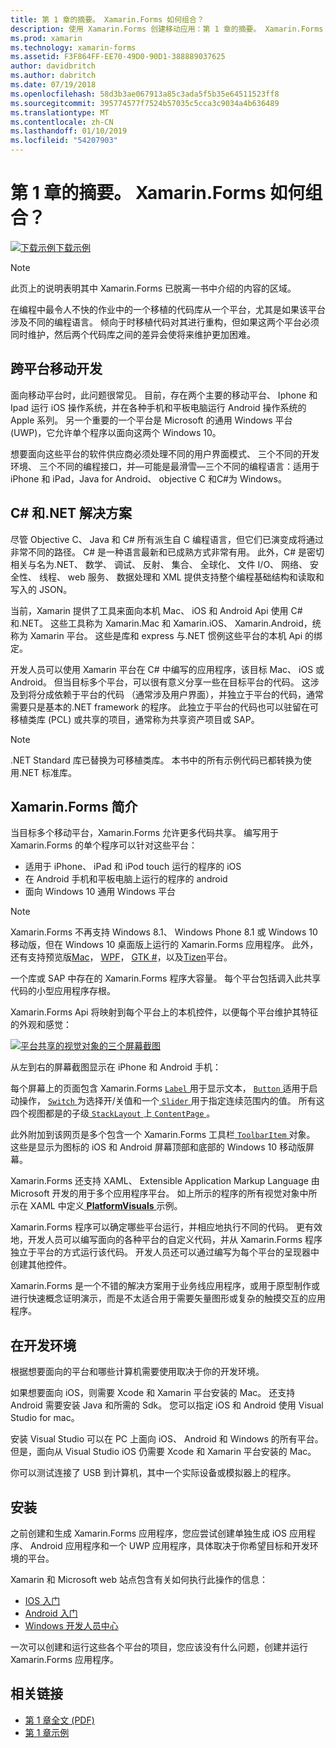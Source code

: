 ```yaml
---
title: 第 1 章的摘要。 Xamarin.Forms 如何组合？
description: 使用 Xamarin.Forms 创建移动应用：第 1 章的摘要。 Xamarin.Forms 如何组合？
ms.prod: xamarin
ms.technology: xamarin-forms
ms.assetid: F3F864FF-EE70-49D0-90D1-388889037625
author: davidbritch
ms.author: dabritch
ms.date: 07/19/2018
ms.openlocfilehash: 58d3b3ae067913a85c3ada5f5b35e64511523ff8
ms.sourcegitcommit: 395774577f7524b57035c5cca3c9034a4b636489
ms.translationtype: MT
ms.contentlocale: zh-CN
ms.lasthandoff: 01/10/2019
ms.locfileid: "54207903"
---
```

# <a name="summary-of-chapter-1-how-does-xamarinforms-fit-in"></a>第 1 章的摘要。 Xamarin.Forms 如何组合？

[![下载示例](~/media/shared/download.png)下载示例](https://github.com/xamarin/xamarin-forms-book-samples/tree/master/Chapter01)

> [!NOTE]
> 此页上的说明表明其中 Xamarin.Forms 已脱离一书中介绍的内容的区域。

在编程中最令人不快的作业中的一个移植的代码库从一个平台，尤其是如果该平台涉及不同的编程语言。 倾向于时移植代码对其进行重构，但如果这两个平台必须同时维护，然后两个代码库之间的差异会使将来维护更加困难。

## <a name="cross-platform-mobile-development"></a>跨平台移动开发

面向移动平台时，此问题很常见。 目前，存在两个主要的移动平台、 Iphone 和 Ipad 运行 iOS 操作系统，并在各种手机和平板电脑运行 Android 操作系统的 Apple 系列。 另一个重要的一个平台是 Microsoft 的通用 Windows 平台 (UWP)，它允许单个程序以面向这两个 Windows 10。

想要面向这些平台的软件供应商必须处理不同的用户界面模式、 三个不同的开发环境、 三个不同的编程接口，并&mdash;可能是最滑雪&mdash;三个不同的编程语言：适用于 iPhone 和 iPad，Java for Android、 objective C 和C#为 Windows。

## <a name="the-c-and-net-solution"></a>C# 和.NET 解决方案

尽管 Objective C、 Java 和 C# 所有派生自 C 编程语言，但它们已演变成将通过非常不同的路径。 C# 是一种语言最新和已成熟方式非常有用。 此外，C# 是密切相关与名为.NET、 数学、 调试、 反射、 集合、 全球化、 文件 I/O、 网络、 安全性、 线程、 web 服务、 数据处理和 XML 提供支持整个编程基础结构和读取和写入的 JSON。

当前，Xamarin 提供了工具来面向本机 Mac、 iOS 和 Android Api 使用 C# 和.NET。 这些工具称为 Xamarin.Mac 和 Xamarin.iOS、 Xamarin.Android，统称为 Xamarin 平台。 这些是库和 express 与.NET 惯例这些平台的本机 Api 的绑定。

开发人员可以使用 Xamarin 平台在 C# 中编写的应用程序，该目标 Mac、 iOS 或 Android。 但当目标多个平台，可以很有意义分享一些在目标平台的代码。 这涉及到将分成依赖于平台的代码 （通常涉及用户界面），并独立于平台的代码，通常需要只是基本的.NET framework 的程序。 此独立于平台的代码也可以驻留在可移植类库 (PCL) 或共享的项目，通常称为共享资产项目或 SAP。

> [!NOTE]
> .NET Standard 库已替换为可移植类库。 本书中的所有示例代码已都转换为使用.NET 标准库。

## <a name="introducing-xamarinforms"></a>Xamarin.Forms 简介

当目标多个移动平台，Xamarin.Forms 允许更多代码共享。 编写用于 Xamarin.Forms 的单个程序可以针对这些平台：

- 适用于 iPhone、 iPad 和 iPod touch 运行的程序的 iOS
- 在 Android 手机和平板电脑上运行的程序的 android
- 面向 Windows 10 通用 Windows 平台

> [!NOTE]
> Xamarin.Forms 不再支持 Windows 8.1、 Windows Phone 8.1 或 Windows 10 移动版，但在 Windows 10 桌面版上运行的 Xamarin.Forms 应用程序。 此外，还有支持预览版[Mac](~/xamarin-forms/platform/other/mac.md)， [WPF](~/xamarin-forms/platform/other/wpf.md)， [GTK #](~/xamarin-forms/platform/other/gtk.md)，以及[Tizen](~/xamarin-forms/platform/other/tizen.md)平台。

一个库或 SAP 中存在的 Xamarin.Forms 程序大容量。 每个平台包括调入此共享代码的小型应用程序存根。

Xamarin.Forms Api 将映射到每个平台上的本机控件，以便每个平台维护其特征的外观和感觉：

[![平台共享的视觉对象的三个屏幕截图](images/ch01fg03-small.png "每个平台上的 Xamarin.Forms 控件")](images/ch01fg03-large.png#lightbox "每个平台上的 Xamarin.Forms 控件")

从左到右的屏幕截图显示在 iPhone 和 Android 手机：

每个屏幕上的页面包含 Xamarin.Forms [ `Label` ](xref:Xamarin.Forms.Label)用于显示文本， [ `Button` ](xref:Xamarin.Forms.Button)适用于启动操作， [ `Switch` ](xref:Xamarin.Forms.Switch)为选择开/关值和一个[ `Slider` ](xref:Xamarin.Forms.Slider)用于指定连续范围内的值。 所有这四个视图都是的子级[ `StackLayout` ](xref:Xamarin.Forms.StackLayout)上[ `ContentPage` ](xref:Xamarin.Forms.ContentPage)。

此外附加到该网页是多个包含一个 Xamarin.Forms 工具栏[ `ToolbarItem` ](xref:Xamarin.Forms.ToolbarItem)对象。 这些是显示为图标的 iOS 和 Android 屏幕顶部和底部的 Windows 10 移动版屏幕。

Xamarin.Forms 还支持 XAML、 Extensible Application Markup Language 由 Microsoft 开发的用于多个应用程序平台。 如上所示的程序的所有视觉对象中所示在 XAML 中定义[ **PlatformVisuals** ](https://github.com/xamarin/xamarin-forms-book-samples/tree/master/Chapter01/PlatformVisuals)示例。

Xamarin.Forms 程序可以确定哪些平台运行，并相应地执行不同的代码。 更有效地，开发人员可以编写面向的各种平台的自定义代码，并从 Xamarin.Forms 程序独立于平台的方式运行该代码。 开发人员还可以通过编写为每个平台的呈现器中创建其他控件。

Xamarin.Forms 是一个不错的解决方案用于业务线应用程序，或用于原型制作或进行快速概念证明演示，而是不太适合用于需要矢量图形或复杂的触摸交互的应用程序。

## <a name="your-development-environment"></a>在开发环境

根据想要面向的平台和哪些计算机需要使用取决于你的开发环境。

如果想要面向 iOS，则需要 Xcode 和 Xamarin 平台安装的 Mac。 还支持 Android 需要安装 Java 和所需的 Sdk。 您可以指定 iOS 和 Android 使用 Visual Studio for mac。

安装 Visual Studio 可以在 PC 上面向 iOS、 Android 和 Windows 的所有平台。 但是，面向从 Visual Studio iOS 仍需要 Xcode 和 Xamarin 平台安装的 Mac。

你可以测试连接了 USB 到计算机，其中一个实际设备或模拟器上的程序。

## <a name="installation"></a>安装

之前创建和生成 Xamarin.Forms 应用程序，您应尝试创建单独生成 iOS 应用程序、 Android 应用程序和一个 UWP 应用程序，具体取决于你希望目标和开发环境的平台。

Xamarin 和 Microsoft web 站点包含有关如何执行此操作的信息：

- [IOS 入门](~/ios/get-started/index.md)
- [Android 入门](~/android/get-started/index.md)
- [Windows 开发人员中心](http://dev.windows.com)

一次可以创建和运行这些各个平台的项目，您应该没有什么问题，创建并运行 Xamarin.Forms 应用程序。

## <a name="related-links"></a>相关链接

- [第 1 章全文 (PDF)](https://download.xamarin.com/developer/xamarin-forms-book/XamarinFormsBook-Ch01-Apr2016.pdf)
- [第 1 章示例](https://github.com/xamarin/xamarin-forms-book-samples/tree/master/Chapter01)
